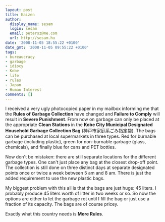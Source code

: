 ```yaml
---
layout: post
title: Kaizen
author:
  display_name: sesam
  login: sesam
  email: petersz@me.com
  url: http://sesam.hu
date: '2008-11-05 18:55:22 +0100'
date_gmt: '2008-11-05 09:55:22 +0100'
tags:
- bureaucracy
- garbage
- idiocy
- Kobe
- life
- rules
- Japan
- Human Interest
comments: []
---
```


I received a very ugly photocopied paper in my mailbox informing me that the **Rules of Garbage Collection** have changed and **Failure to Comply** will result in **Severe Punishment**. From now on garbage can only be placed at the appropriate **Clean Stations** in the **Kobe City Municipal Designated Household Garbage Collection Bag** (神戸市家庭系ごみ指定袋). The bags can be purchased at local supermarkets in three types. Red for burnable garbage (including plastic), green for non-burnable garbage (glass, chemicals), and finally blue for cans and PET bottles.

Now don't be mistaken: there are still separate locations for the different garbage types. One can't just place any bag at the closest drop-off point. The collection is still done on three distinct days at separate designated points once or twice a week between 5 am and 8 am. There is just the added requirement to use the new plastic bags.

My biggest problem with this all is that the bags are just huge: 45 liters. I probably produce 45 liters worth of litter in two weeks or so. So now the options are either to let the garbage rot until I fill the bag or just use a fraction of its capacity. The bags are of course pricey.

Exactly what this country needs is **More Rules**.
